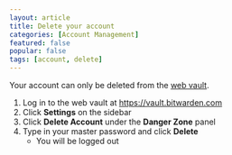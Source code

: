 ```yaml
---
layout: article
title: Delete your account
categories: [Account Management]
featured: false
popular: false
tags: [account, delete]
---
```


Your account can only be deleted from the [web vault](https://vault.bitwarden.com).

1. Log in to the web vault at <https://vault.bitwarden.com>
2. Click **Settings** on the sidebar 
3. Click **Delete Account** under the **Danger Zone** panel
4. Type in your master password and click **Delete**
    - You will be logged out
